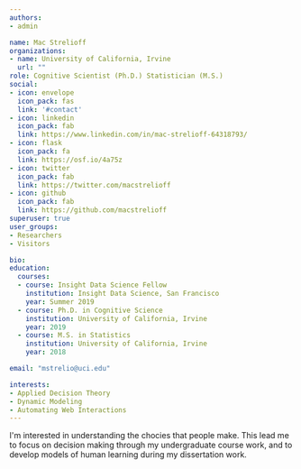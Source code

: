 ```yaml
---
authors:
- admin

name: Mac Strelioff
organizations:
- name: University of California, Irvine
  url: ""
role: Cognitive Scientist (Ph.D.) Statistician (M.S.)
social:
- icon: envelope
  icon_pack: fas
  link: '#contact'
- icon: linkedin
  icon_pack: fab
  link: https://www.linkedin.com/in/mac-strelioff-64318793/
- icon: flask
  icon_pack: fa
  link: https://osf.io/4a75z
- icon: twitter
  icon_pack: fab
  link: https://twitter.com/macstrelioff
- icon: github
  icon_pack: fab
  link: https://github.com/macstrelioff
superuser: true
user_groups:
- Researchers
- Visitors

bio: 
education:
  courses:
  - course: Insight Data Science Fellow
    institution: Insight Data Science, San Francisco
    year: Summer 2019
  - course: Ph.D. in Cognitive Science
    institution: University of California, Irvine
    year: 2019
  - course: M.S. in Statistics
    institution: University of California, Irvine
    year: 2018

email: "mstrelio@uci.edu"

interests:
- Applied Decision Theory
- Dynamic Modeling
- Automating Web Interactions
---
```


<!---
test
--->

I'm interested in understanding the chocies that people make. This lead me to focus on decision making through my undergraduate course work, and to develop models of human learning during my dissertation work. 





